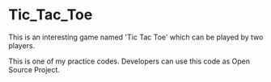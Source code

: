 # Tic_Tac_Toe
This is an interesting game named 'Tic Tac Toe' which can be played by two players.

This is one of my practice codes. Developers can use this code as Open Source Project.
